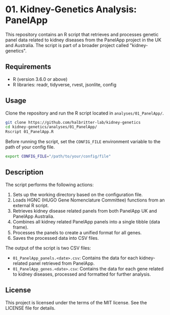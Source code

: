 # 01. Kidney-Genetics Analysis: PanelApp

This repository contains an R script that retrieves and processes genetic panel data related to kidney diseases from the PanelApp project in the UK and Australia. The script is part of a broader project called "kidney-genetics".

## Requirements

- R (version 3.6.0 or above)
- R libraries: readr, tidyverse, rvest, jsonlite, config

## Usage

Clone the repository and run the R script located in `analyses/01_PanelApp/`. 

```bash
git clone https://github.com/halbritter-lab/kidney-genetics
cd kidney-genetics/analyses/01_PanelApp/
Rscript 01_PanelApp.R
```

Before running the script, set the `CONFIG_FILE` environment variable to the path of your config file.

```bash
export CONFIG_FILE="/path/to/your/config/file"
```

## Description

The script performs the following actions:

1. Sets up the working directory based on the configuration file.
2. Loads HGNC (HUGO Gene Nomenclature Committee) functions from an external R script.
3. Retrieves kidney disease related panels from both PanelApp UK and PanelApp Australia.
4. Combines all kidney related PanelApp panels into a single tibble (data frame).
5. Processes the panels to create a unified format for all genes.
6. Saves the processed data into CSV files. 

The output of the script is two CSV files:

- `01_PanelApp_panels.<date>.csv`: Contains the data for each kidney-related panel retrieved from PanelApp.
- `01_PanelApp_genes.<date>.csv`: Contains the data for each gene related to kidney diseases, processed and formatted for further analysis.

## License

This project is licensed under the terms of the MIT license. See the LICENSE file for details.
